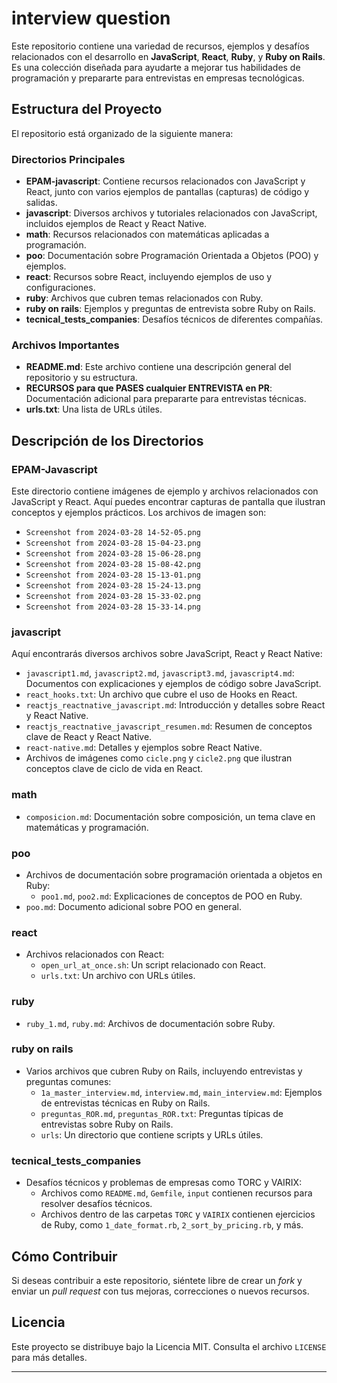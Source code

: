 # interview question
Este repositorio contiene una variedad de recursos, ejemplos y desafíos relacionados con el desarrollo en **JavaScript**, **React**, **Ruby**, y **Ruby on Rails**. Es una colección diseñada para ayudarte a mejorar tus habilidades de programación y prepararte para entrevistas en empresas tecnológicas.

## Estructura del Proyecto

El repositorio está organizado de la siguiente manera:

### Directorios Principales

- **EPAM-javascript**: Contiene recursos relacionados con JavaScript y React, junto con varios ejemplos de pantallas (capturas) de código y salidas.
- **javascript**: Diversos archivos y tutoriales relacionados con JavaScript, incluidos ejemplos de React y React Native.
- **math**: Recursos relacionados con matemáticas aplicadas a programación.
- **poo**: Documentación sobre Programación Orientada a Objetos (POO) y ejemplos.
- **react**: Recursos sobre React, incluyendo ejemplos de uso y configuraciones.
- **ruby**: Archivos que cubren temas relacionados con Ruby.
- **ruby on rails**: Ejemplos y preguntas de entrevista sobre Ruby on Rails.
- **tecnical_tests_companies**: Desafíos técnicos de diferentes compañías.

### Archivos Importantes

- **README.md**: Este archivo contiene una descripción general del repositorio y su estructura.
- **RECURSOS para que PASES cualquier ENTREVISTA en PR**: Documentación adicional para prepararte para entrevistas técnicas.
- **urls.txt**: Una lista de URLs útiles.

## Descripción de los Directorios

### EPAM-Javascript
Este directorio contiene imágenes de ejemplo y archivos relacionados con JavaScript y React. Aquí puedes encontrar capturas de pantalla que ilustran conceptos y ejemplos prácticos. Los archivos de imagen son:
- `Screenshot from 2024-03-28 14-52-05.png`
- `Screenshot from 2024-03-28 15-04-23.png`
- `Screenshot from 2024-03-28 15-06-28.png`
- `Screenshot from 2024-03-28 15-08-42.png`
- `Screenshot from 2024-03-28 15-13-01.png`
- `Screenshot from 2024-03-28 15-24-13.png`
- `Screenshot from 2024-03-28 15-33-02.png`
- `Screenshot from 2024-03-28 15-33-14.png`

### javascript
Aquí encontrarás diversos archivos sobre JavaScript, React y React Native:
- `javascript1.md`, `javascript2.md`, `javascript3.md`, `javascript4.md`: Documentos con explicaciones y ejemplos de código sobre JavaScript.
- `react_hooks.txt`: Un archivo que cubre el uso de Hooks en React.
- `reactjs_reactnative_javascript.md`: Introducción y detalles sobre React y React Native.
- `reactjs_reactnative_javascript_resumen.md`: Resumen de conceptos clave de React y React Native.
- `react-native.md`: Detalles y ejemplos sobre React Native.
- Archivos de imágenes como `cicle.png` y `cicle2.png` que ilustran conceptos clave de ciclo de vida en React.

### math
- `composicion.md`: Documentación sobre composición, un tema clave en matemáticas y programación.

### poo
- Archivos de documentación sobre programación orientada a objetos en Ruby:
  - `poo1.md`, `poo2.md`: Explicaciones de conceptos de POO en Ruby.
- `poo.md`: Documento adicional sobre POO en general.

### react
- Archivos relacionados con React:
  - `open_url_at_once.sh`: Un script relacionado con React.
  - `urls.txt`: Un archivo con URLs útiles.

### ruby
- `ruby_1.md`, `ruby.md`: Archivos de documentación sobre Ruby.

### ruby on rails
- Varios archivos que cubren Ruby on Rails, incluyendo entrevistas y preguntas comunes:
  - `1a_master_interview.md`, `interview.md`, `main_interview.md`: Ejemplos de entrevistas técnicas en Ruby on Rails.
  - `preguntas_ROR.md`, `preguntas_ROR.txt`: Preguntas típicas de entrevistas sobre Ruby on Rails.
  - `urls`: Un directorio que contiene scripts y URLs útiles.

### tecnical_tests_companies
- Desafíos técnicos y problemas de empresas como TORC y VAIRIX:
  - Archivos como `README.md`, `Gemfile`, `input` contienen recursos para resolver desafíos técnicos.
  - Archivos dentro de las carpetas `TORC` y `VAIRIX` contienen ejercicios de Ruby, como `1_date_format.rb`, `2_sort_by_pricing.rb`, y más.

## Cómo Contribuir

Si deseas contribuir a este repositorio, siéntete libre de crear un *fork* y enviar un *pull request* con tus mejoras, correcciones o nuevos recursos.

## Licencia

Este proyecto se distribuye bajo la Licencia MIT. Consulta el archivo `LICENSE` para más detalles.

---

